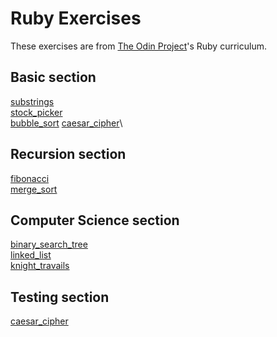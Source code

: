 # Ruby Exercises 
These exercises are from [The Odin Project](https://www.theodinproject.com/courses/ruby-programming)'s Ruby curriculum.

## Basic section
[substrings](https://www.theodinproject.com/courses/ruby-programming/lessons/sub-strings)\
[stock_picker](https://www.theodinproject.com/courses/ruby-programming/lessons/stock-picker)\
[bubble_sort](https://www.theodinproject.com/courses/ruby-programming/lessons/bubble-sort)
[caesar_cipher](https://www.theodinproject.com/courses/ruby-programming/lessons/caesar-cipher)\

## Recursion section
[fibonacci](https://www.theodinproject.com/courses/ruby-programming/lessons/recursion)\
[merge_sort](https://www.theodinproject.com/courses/ruby-programming/lessons/recursion)

## Computer Science section
[binary_search_tree](https://www.theodinproject.com/courses/ruby-programming/lessons/data-structures-and-algorithms)\
[linked_list](https://www.theodinproject.com/courses/ruby-programming/lessons/linked-lists)\
[knight_travails](https://www.theodinproject.com/courses/ruby-programming/lessons/data-structures-and-algorithms)


## Testing section
[caesar_cipher](https://www.theodinproject.com/courses/ruby-programming/lessons/testing-your-ruby-code)
